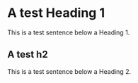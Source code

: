 # A test Heading 1

This is a test sentence below a Heading 1.

## A test h2

This is a test sentence below a Heading 2. 